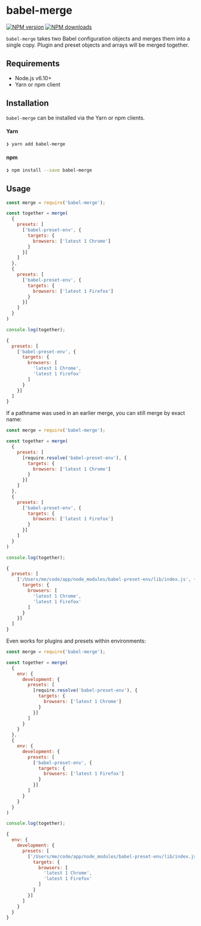 # babel-merge
[![NPM version][npm-image]][npm-url] [![NPM downloads][npm-downloads]][npm-url]

`babel-merge` takes two Babel configuration objects and merges them into a single copy.
Plugin and preset objects and arrays will be merged together.

## Requirements

- Node.js v6.10+
- Yarn or npm client

## Installation

`babel-merge` can be installed via the Yarn or npm clients.

#### Yarn

```bash
❯ yarn add babel-merge
```

#### npm

```bash
❯ npm install --save babel-merge
```

## Usage

```js
const merge = require('babel-merge');

const together = merge(
  {
    presets: [
      ['babel-preset-env', {
        targets: {
          browsers: ['latest 1 Chrome']
        }
      }]
    ]
  },
  {
    presets: [
      ['babel-preset-env', {
        targets: {
          browsers: ['latest 1 Firefox']
        }
      }]
    ]
  }
)

console.log(together);

{
  presets: [
    ['babel-preset-env', {
      targets: {
        browsers: [
          'latest 1 Chrome',
          'latest 1 Firefox'
        ]
      }
    }]
  ]
}
```

If a pathname was used in an earlier merge, you can still merge by exact name:

```js
const merge = require('babel-merge');

const together = merge(
  {
    presets: [
      [require.resolve('babel-preset-env'), {
        targets: {
          browsers: ['latest 1 Chrome']
        }
      }]
    ]
  },
  {
    presets: [
      ['babel-preset-env', {
        targets: {
          browsers: ['latest 1 Firefox']
        }
      }]
    ]
  }
)

console.log(together);

{
  presets: [
    ['/Users/me/code/app/node_modules/babel-preset-env/lib/index.js', {
      targets: {
        browsers: [
          'latest 1 Chrome',
          'latest 1 Firefox'
        ]
      }
    }]
  ]
}
```

Even works for plugins and presets within environments:

```js
const merge = require('babel-merge');

const together = merge(
  {
    env: {
      development: {
        presets: [
          [require.resolve('babel-preset-env'), {
            targets: {
              browsers: ['latest 1 Chrome']
            }
          }]
        ]
      }
    }
  },
  {
    env: {
      development: {
        presets: [
          ['babel-preset-env', {
            targets: {
              browsers: ['latest 1 Firefox']
            }
          }]
        ]
      }
    }
  }
)

console.log(together);

{
  env: {
    development: {
      presets: [
        ['/Users/me/code/app/node_modules/babel-preset-env/lib/index.js', {
          targets: {
            browsers: [
              'latest 1 Chrome',
              'latest 1 Firefox'
            ]
          }
        }]
      ]
    }
  }
}
```

[npm-image]: https://img.shields.io/npm/v/babel-merge.svg
[npm-downloads]: https://img.shields.io/npm/dt/babel-merge.svg
[npm-url]: https://npmjs.org/package/babel-merge
